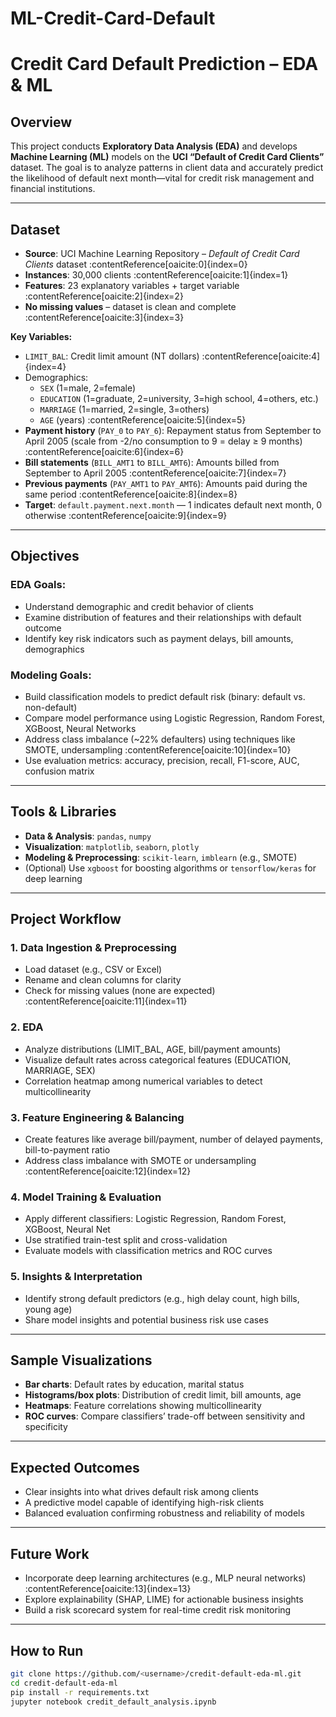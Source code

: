 # ML-Credit-Card-Default
#  Credit Card Default Prediction – EDA & ML

##  Overview  
This project conducts **Exploratory Data Analysis (EDA)** and develops **Machine Learning (ML)** models on the **UCI “Default of Credit Card Clients”** dataset. The goal is to analyze patterns in client data and accurately predict the likelihood of default next month—vital for credit risk management and financial institutions.

---

##  Dataset  
- **Source**: UCI Machine Learning Repository – *Default of Credit Card Clients* dataset :contentReference[oaicite:0]{index=0}  
- **Instances**: 30,000 clients :contentReference[oaicite:1]{index=1}  
- **Features**: 23 explanatory variables + target variable :contentReference[oaicite:2]{index=2}  
- **No missing values** – dataset is clean and complete :contentReference[oaicite:3]{index=3}  

**Key Variables:**

- `LIMIT_BAL`: Credit limit amount (NT dollars) :contentReference[oaicite:4]{index=4}  
- Demographics:
  - `SEX` (1=male, 2=female)
  - `EDUCATION` (1=graduate, 2=university, 3=high school, 4=others, etc.)
  - `MARRIAGE` (1=married, 2=single, 3=others)
  - `AGE` (years) :contentReference[oaicite:5]{index=5}  
- **Payment history** (`PAY_0` to `PAY_6`): Repayment status from September to April 2005 (scale from -2/no consumption to 9 = delay ≥ 9 months) :contentReference[oaicite:6]{index=6}  
- **Bill statements** (`BILL_AMT1` to `BILL_AMT6`): Amounts billed from September to April 2005 :contentReference[oaicite:7]{index=7}  
- **Previous payments** (`PAY_AMT1` to `PAY_AMT6`): Amounts paid during the same period :contentReference[oaicite:8]{index=8}  
- **Target**: `default.payment.next.month` — 1 indicates default next month, 0 otherwise :contentReference[oaicite:9]{index=9}  

---

##  Objectives  

### EDA Goals:
- Understand demographic and credit behavior of clients
- Examine distribution of features and their relationships with default outcome
- Identify key risk indicators such as payment delays, bill amounts, demographics

### Modeling Goals:
- Build classification models to predict default risk (binary: default vs. non-default)
- Compare model performance using Logistic Regression, Random Forest, XGBoost, Neural Networks
- Address class imbalance (~22% defaulters) using techniques like SMOTE, undersampling :contentReference[oaicite:10]{index=10}  
- Use evaluation metrics: accuracy, precision, recall, F1-score, AUC, confusion matrix

---

##  Tools & Libraries  
- **Data & Analysis**: `pandas`, `numpy`  
- **Visualization**: `matplotlib`, `seaborn`, `plotly`  
- **Modeling & Preprocessing**: `scikit-learn`, `imblearn` (e.g., SMOTE)  
- (Optional) Use `xgboost` for boosting algorithms or `tensorflow/keras` for deep learning

---

##  Project Workflow  

### 1. Data Ingestion & Preprocessing
- Load dataset (e.g., CSV or Excel)
- Rename and clean columns for clarity
- Check for missing values (none are expected) :contentReference[oaicite:11]{index=11}  

### 2. EDA
- Analyze distributions (LIMIT_BAL, AGE, bill/payment amounts)
- Visualize default rates across categorical features (EDUCATION, MARRIAGE, SEX)
- Correlation heatmap among numerical variables to detect multicollinearity

### 3. Feature Engineering & Balancing
- Create features like average bill/payment, number of delayed payments, bill-to-payment ratio
- Address class imbalance with SMOTE or undersampling :contentReference[oaicite:12]{index=12}

### 4. Model Training & Evaluation
- Apply different classifiers: Logistic Regression, Random Forest, XGBoost, Neural Net
- Use stratified train-test split and cross-validation
- Evaluate models with classification metrics and ROC curves

### 5. Insights & Interpretation
- Identify strong default predictors (e.g., high delay count, high bills, young age)
- Share model insights and potential business risk use cases  

---

##  Sample Visualizations  
- **Bar charts**: Default rates by education, marital status  
- **Histograms/box plots**: Distribution of credit limit, bill amounts, age  
- **Heatmaps**: Feature correlations showing multicollinearity  
- **ROC curves**: Compare classifiers’ trade-off between sensitivity and specificity

---

##  Expected Outcomes  
- Clear insights into what drives default risk among clients  
- A predictive model capable of identifying high-risk clients  
- Balanced evaluation confirming robustness and reliability of models

---

##  Future Work  
- Incorporate deep learning architectures (e.g., MLP neural networks) :contentReference[oaicite:13]{index=13}  
- Explore explainability (SHAP, LIME) for actionable business insights  
- Build a risk scorecard system for real-time credit risk monitoring  

---

##  How to Run  
```bash
git clone https://github.com/<username>/credit-default-eda-ml.git
cd credit-default-eda-ml
pip install -r requirements.txt
jupyter notebook credit_default_analysis.ipynb
